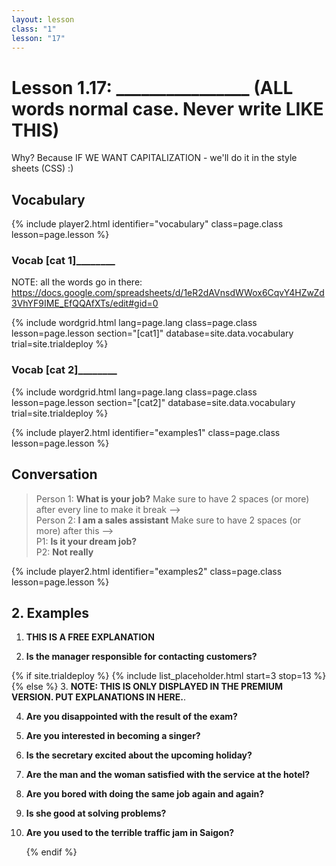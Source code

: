 ```yaml
---
layout: lesson
class: "1"
lesson: "17"
---
```



# Lesson 1.17: ________________ (ALL words normal case. Never write LIKE THIS)
Why? Because IF WE WANT CAPITALIZATION - we'll do it in the style sheets (CSS) :)


## Vocabulary 
{% include player2.html identifier="vocabulary" class=page.class lesson=page.lesson %}


### ____Vocab [cat 1]____________ 

NOTE: all the words go in there: https://docs.google.com/spreadsheets/d/1eR2dAVnsdWWox6CqvY4HZwZd3VhYF9IME_EfQQAfXTs/edit#gid=0

{% include wordgrid.html lang=page.lang
		class=page.class 
		lesson=page.lesson 
		section="[cat1]"
		database=site.data.vocabulary 
		trial=site.trialdeploy %}


### ____Vocab [cat 2]____________ 

{% include wordgrid.html lang=page.lang
		class=page.class 
		lesson=page.lesson 
		section="[cat2]"
		database=site.data.vocabulary 
		trial=site.trialdeploy %}





{% include player2.html identifier="examples1" class=page.class lesson=page.lesson %}

## Conversation

> Person 1: __What is your job?__ Make sure to have 2 spaces (or more) after every line to make it break -->   
> Person 2: __I am a sales assistant__   Make sure to have 2 spaces (or more) after this -->   
> P1: __Is it your dream job?__  
> P2: __Not really__  



{% include player2.html identifier="examples2" class=page.class lesson=page.lesson %}
## 2. Examples 

1. __THIS IS A FREE EXPLANATION__
  
2. __Is the manager responsible for contacting customers?__



{% if site.trialdeploy %}
	{% include list_placeholder.html start=3 stop=13 %}
	{% else %}
3. __NOTE: THIS IS ONLY DISPLAYED IN THE PREMIUM VERSION. PUT EXPLANATIONS IN HERE.__.

4. __Are you disappointed with the result of the exam?__

5. __Are you interested in becoming a singer?__
   
6. __Is the secretary excited about the upcoming holiday?__

7. __Are the man and the woman satisfied with the service at the hotel?__

9. __Are you bored with doing the same job again and again?__

11. __Is she good at solving problems?__

13. __Are you used to the terrible traffic jam in Saigon?__

	{% endif %}